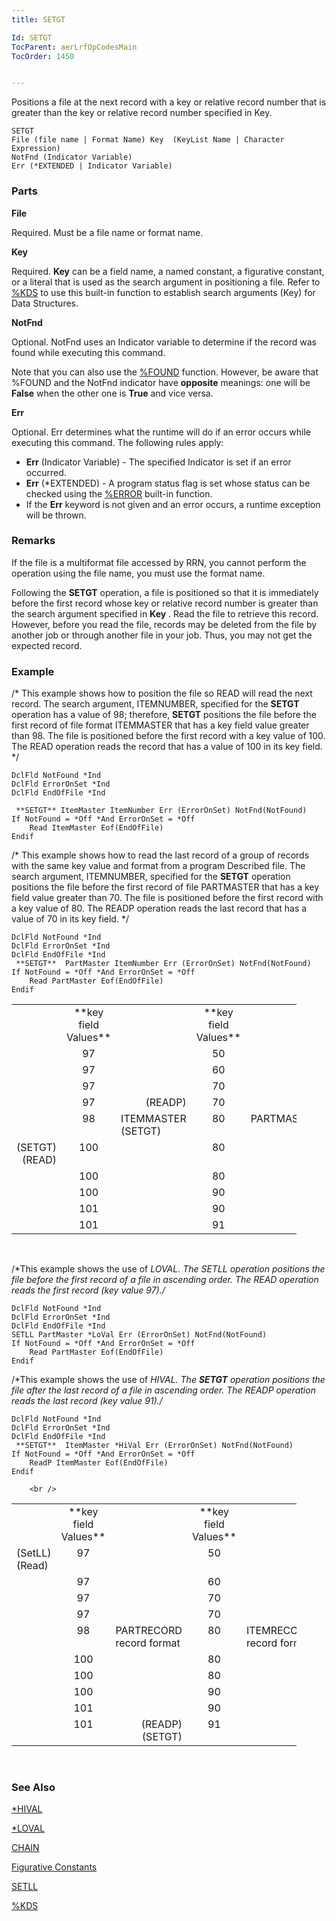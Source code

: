 ```yaml
---
title: SETGT

Id: SETGT
TocParent: aerLrfOpCodesMain
TocOrder: 1450


---
```


Positions a file at the next record with a key or relative record number that is greater than the key or relative record number specified in Key. 

```
SETGT
File (file name | Format Name) Key  (KeyList Name | Character Expression)     
NotFnd (Indicator Variable)
Err (*EXTENDED | Indicator Variable)
```

### Parts

**File** 

Required. Must be a file name or format name.


**Key** 

Required. **Key** can be a field name, a named constant, a figurative constant, or a literal that is used as the search argument in positioning a file. Refer to [%KDS](KDS_Function.html) to use this built-in function to establish search arguments (Key) for Data Structures.


**NotFnd** 

Optional. NotFnd uses an Indicator variable to determine if the record was found while executing this command. 

Note that you can also use the [%FOUND](FOUND_Function.html) function. However, be aware that %FOUND and the NotFnd indicator have **opposite** meanings: one will be **False** when the other one is **True** and vice versa.


**Err** 

Optional. Err determines what the runtime will do if an error occurs while executing this command. The following rules apply: 

- **Err** (Indicator Variable) - The specified Indicator is set if an error occurred.
- **Err** (*EXTENDED) - A program status flag is set whose status can be checked using the [%ERROR](ERROR_Function.html) built-in function.
- If the **Err** keyword is not given and an error occurs, a runtime exception will be thrown.


### Remarks
If the file is a multiformat file accessed by RRN, you cannot perform the operation using the file name, you must use the format name. 

Following the **SETGT** operation, a file is positioned so that it is immediately before the first record whose key or relative record number is greater than the search argument specified in **Key** . Read the file to retrieve this record. However, before you read the file, records may be deleted from the file by another job or through another file in your job. Thus, you may not get the expected record. 

### Example
/* This example shows how to position the file so READ will read the next record. The search argument, ITEMNUMBER, specified for the **SETGT** operation has a value of 98; therefore, **SETGT** positions the file before the first record of file format ITEMMASTER that has a key field value greater than 98. The file is positioned before the first record with a key value of 100. The READ operation reads the record that has a value of 100 in its key field. */ 

```
DclFld NotFound *Ind
DclFld ErrorOnSet *Ind
DclFld EndOfFile *Ind 

 **SETGT** ItemMaster ItemNumber Err (ErrorOnSet) NotFnd(NotFound)
If NotFound = *Off *And ErrorOnSet = *Off   
    Read ItemMaster Eof(EndOfFile)
Endif
```
/* This example shows how to read the last record of a group of records with the same key value and format from a program Described file. The search argument, ITEMNUMBER, specified for the **SETGT** operation positions the file before the first record of file PARTMASTER that has a key field value greater than 70. The file is positioned before the first record with a key value of 80. The READP operation reads the last record that has a value of 70 in its key field. */ 

```
DclFld NotFound *Ind
DclFld ErrorOnSet *Ind
DclFld EndOfFile *Ind
 **SETGT**  PartMaster ItemNumber Err (ErrorOnSet) NotFnd(NotFound)
If NotFound = *Off *And ErrorOnSet = *Off  
    Read PartMaster Eof(EndOfFile)
Endif
```
<table class="fineprint" id="Table3" style="WIDTH: 456px; border-spacing: 0px" cellspacing="0" width="456" x-use-null-cells="x-use-null-cells">
            <tbody class="normal">
                <tr valign="top" style="x-cell-content-align: top">
                    <td colspan="1" rowspan="1" width="86">
                    </td>
                    <td align="center" colspan="1" rowspan="1" width="63">
 **key field<br />
                            Values** 
                    </td>
                    <td colspan="1" rowspan="1" width="150">
                    </td>
                    <td align="center" colspan="1" rowspan="1" width="63">
 **key field<br />
                            Values** 
                    </td>
                    <td colspan="1" rowspan="1" width="63">
                    </td>
                </tr>
                <tr valign="top" style="x-cell-content-align: top">
                    <td colspan="1" rowspan="1" width="86">
                    </td>
                    <td align="center" colspan="1" rowspan="1" width="63">
                        97
                    </td>
                    <td colspan="1" rowspan="1" width="150">
                    </td>
                    <td align="center" colspan="1" rowspan="1" width="63">
                        50
                    </td>
                    <td colspan="1" rowspan="1" width="63">
                    </td>
                </tr>
                <tr valign="top" style="x-cell-content-align: top">
                    <td colspan="1" rowspan="1" width="86">
                    </td>
                    <td align="center" colspan="1" rowspan="1" width="63">
                        97
                    </td>
                    <td colspan="1" rowspan="1" width="150">
                    </td>
                    <td align="center" colspan="1" rowspan="1" width="63">
                        60
                    </td>
                    <td colspan="1" rowspan="1" width="63">
                    </td>
                </tr>
                <tr valign="top" style="x-cell-content-align: top">
                    <td colspan="1" rowspan="1" width="86">
                    </td>
                    <td align="center" colspan="1" rowspan="1" width="63">
                        97
                    </td>
                    <td colspan="1" rowspan="1" width="150">
                    </td>
                    <td align="center" colspan="1" rowspan="1" width="63">
                        70
                    </td>
                    <td colspan="1" rowspan="1" width="63">
                    </td>
                </tr>
                <tr valign="top" style="x-cell-content-align: top">
                    <td colspan="1" rowspan="1" width="86">
                    </td>
                    <td align="center" colspan="1" rowspan="1" width="63">
                        97
                    </td>
                    <td align="right" colspan="1" rowspan="1" width="150">
                        (READP)
                    </td>
                    <td align="center" colspan="1" rowspan="1" width="63">
                        70
                    </td>
                    <td colspan="1" rowspan="1" width="63">
                    </td>
                </tr>
                <tr valign="top" style="x-cell-content-align: top">
                    <td colspan="1" rowspan="1" width="86">
                    </td>
                    <td align="center" colspan="1" rowspan="1" width="63">
                        98
                    </td>
                    <td colspan="1" rowspan="1" width="150">ITEMMASTER (SETGT) </td>
                    <td align="center" colspan="1" rowspan="1" width="63">
                        80
                    </td>
                    <td colspan="1" rowspan="1" width="63">
                        PARTMASTER
                    </td>
                </tr>
                <tr valign="top" style="x-cell-content-align: top">
                    <td align="right" colspan="1" rowspan="1" width="86" style="height: 36px">
 (SETGT) (READ)
                    </td>
                    <td align="center" colspan="1" rowspan="1" width="63" style="height: 36px">
                        100
                    </td>
                    <td colspan="1" rowspan="1" width="150" style="height: 36px">
                    </td>
                    <td align="center" colspan="1" rowspan="1" width="63" style="height: 36px">
                        80
                    </td>
                    <td colspan="1" rowspan="1" width="63" style="height: 36px">
                    </td>
                </tr>
                <tr valign="top" style="x-cell-content-align: top">
                    <td colspan="1" rowspan="1" width="86">
                    </td>
                    <td align="center" colspan="1" rowspan="1" width="63">
                        100
                    </td>
                    <td colspan="1" rowspan="1" width="150">
                    </td>
                    <td align="center" colspan="1" rowspan="1" width="63">
                        80
                    </td>
                    <td colspan="1" rowspan="1" width="63">
                    </td>
                </tr>
                <tr valign="top" style="x-cell-content-align: top">
                    <td colspan="1" rowspan="1" width="86">
                    </td>
                    <td align="center" colspan="1" rowspan="1" width="63">
                        100
                    </td>
                    <td colspan="1" rowspan="1" width="150">
                    </td>
                    <td align="center" colspan="1" rowspan="1" width="63">
                        90
                    </td>
                    <td colspan="1" rowspan="1" width="63">
                    </td>
                </tr>
                <tr valign="top" style="x-cell-content-align: top">
                    <td colspan="1" rowspan="1" width="86">
                    </td>
                    <td align="center" colspan="1" rowspan="1" width="63">
                        101
                    </td>
                    <td colspan="1" rowspan="1" width="150">
                    </td>
                    <td align="center" colspan="1" rowspan="1" width="63">
                        90
                    </td>
                    <td colspan="1" rowspan="1" width="63">
                    </td>
                </tr>
                <tr valign="top" style="x-cell-content-align: top">
                    <td colspan="1" rowspan="1" width="86">
                    </td>
                    <td align="center" colspan="1" rowspan="1" width="63">
                        101
                    </td>
                    <td colspan="1" rowspan="1" width="150">
                    </td>
                    <td align="center" colspan="1" rowspan="1" width="63">
                        91
                    </td>
                    <td colspan="1" rowspan="1" width="51">
 </td>
                </tr>
            </tbody>
</table>
        <br />

/*This example shows the use of *LOVAL. The SETLL operation positions the file before the first record of a file in ascending order. The READ operation reads the first record (key value 97)./* 

```
DclFld NotFound *Ind        
DclFld ErrorOnSet *Ind
DclFld EndOfFile *Ind
SETLL PartMaster *LoVal Err (ErrorOnSet) NotFnd(NotFound)
If NotFound = *Off *And ErrorOnSet = *Off
    Read PartMaster Eof(EndOfFile)
Endif
```

/*This example shows the use of *HIVAL. The **SETGT** operation positions the file after the last record of a file in ascending order. The READP operation reads the last record (key value 91)./* 

```
DclFld NotFound *Ind
DclFld ErrorOnSet *Ind
DclFld EndOfFile *Ind
 **SETGT**  ItemMaster *HiVal Err (ErrorOnSet) NotFnd(NotFound)
If NotFound = *Off *And ErrorOnSet = *Off  
    ReadP ItemMaster Eof(EndOfFile)
Endif
```
        <br />
<table class="fineprint" id="Table4" style="WIDTH: 456px; border-spacing: 0px" cellspacing="0" width="456" x-use-null-cells="x-use-null-cells">
            <tr valign="top" style="x-cell-content-align: top">
                <td align="right" colspan="1" rowspan="1" width="86" style="height: 21px">
                </td>
                <td align="center" colspan="1" rowspan="1" width="63" style="height: 21px">
 **key<br />
                        field<br />
                        Values** 
                </td>
                <td colspan="1" rowspan="1" width="114" style="height: 21px">
                </td>
                <td align="center" colspan="1" rowspan="1" width="63" style="height: 21px">
 **key<br />
                        field<br />
                        Values** 
                </td>
                <td colspan="1" rowspan="1" style="height: 21px; width: 98px">
                </td>
            </tr>
            <tr valign="top" style="x-cell-content-align: top">
                <td colspan="1" rowspan="1" width="86">
 (SetLL) (Read)
                </td>
                <td align="center" colspan="1" rowspan="1" width="63">
                    97
                </td>
                <td colspan="1" rowspan="1" width="114">
                </td>
                <td align="center" colspan="1" rowspan="1" width="63">
                    50
                </td>
                <td colspan="1" rowspan="1" style="width: 98px" />
            </tr>
            <tr valign="top" style="x-cell-content-align: top">
                <td colspan="1" rowspan="1" width="86" />
                <td align="center" colspan="1" rowspan="1" width="63">
                    97
                </td>
                <td colspan="1" rowspan="1" width="114" />
                <td align="center" colspan="1" rowspan="1" width="63">
                    60
                </td>
                <td colspan="1" rowspan="1" style="width: 98px">
                </td>
            </tr>
            <tr valign="top" style="x-cell-content-align: top">
                <td colspan="1" rowspan="1" width="86">
                </td>
                <td align="center" colspan="1" rowspan="1" width="63">
                    97
                </td>
                <td colspan="1" rowspan="1" width="114">
                </td>
                <td align="center" colspan="1" rowspan="1" width="63">
                    70
                </td>
                <td colspan="1" rowspan="1" style="width: 98px">
                </td>
            </tr>
            <tr valign="top" style="x-cell-content-align: top">
                <td colspan="1" rowspan="1" width="86">
                </td>
                <td align="center" colspan="1" rowspan="1" width="63">
                    97
                </td>
                <td align="right" colspan="1" rowspan="1" width="114">
                </td>
                <td align="center" colspan="1" rowspan="1" width="63">
                    70
                </td>
                <td colspan="1" rowspan="1" style="width: 98px">
                </td>
            </tr>
            <tr valign="top" style="x-cell-content-align: top">
                <td colspan="1" rowspan="1" width="86">
                </td>
                <td align="center" colspan="1" rowspan="1" width="63">
                    98
                </td>
                <td colspan="1" rowspan="1" width="114">
                    PARTRECORD<br />
                    record format
                </td>
                <td align="center" colspan="1" rowspan="1" width="63">
                    80
                </td>
                <td colspan="1" rowspan="1" style="width: 98px">
                    ITEMRECORD<br />
                    record format
                </td>
            </tr>
            <tr valign="top" style="x-cell-content-align: top">
                <td align="right" colspan="1" rowspan="1" width="86">
                </td>
                <td align="center" colspan="1" rowspan="1" width="63">
                    100
                </td>
                <td colspan="1" rowspan="1" width="114">
                </td>
                <td align="center" colspan="1" rowspan="1" width="63">
                    80
                </td>
                <td colspan="1" rowspan="1" style="width: 98px">
                </td>
            </tr>
            <tr valign="top" style="x-cell-content-align: top">
                <td colspan="1" rowspan="1" width="86">
                </td>
                <td align="center" colspan="1" rowspan="1" width="63">
                    100
                </td>
                <td colspan="1" rowspan="1" width="114">
                </td>
                <td align="center" colspan="1" rowspan="1" width="63">
                    80
                </td>
                <td colspan="1" rowspan="1" style="width: 98px">
                </td>
            </tr>
            <tr valign="top" style="x-cell-content-align: top">
                <td colspan="1" rowspan="1" width="86">
                </td>
                <td align="center" colspan="1" rowspan="1" width="63">
                    100
                </td>
                <td colspan="1" rowspan="1" width="114">
                </td>
                <td align="center" colspan="1" rowspan="1" width="63">
                    90
                </td>
                <td colspan="1" rowspan="1" style="width: 98px">
                </td>
            </tr>
            <tr valign="top" style="x-cell-content-align: top">
                <td colspan="1" rowspan="1" width="86">
                </td>
                <td align="center" colspan="1" rowspan="1" width="63">
                    101
                </td>
                <td colspan="1" rowspan="1" width="114">
                </td>
                <td align="center" colspan="1" rowspan="1" width="63">
                    90
                </td>
                <td colspan="1" rowspan="1" style="width: 98px">
                </td>
            </tr>
            <tr valign="top" style="x-cell-content-align: top">
                <td colspan="1" rowspan="1" width="86">
                </td>
                <td align="center" colspan="1" rowspan="1" width="63">
                    101
                </td>
                <td align="right" colspan="1" rowspan="1" width="114">(READP)<br /> (SETGT) </td>
                <td align="center" colspan="1" rowspan="1" width="63">
                    91
                </td>
                <td colspan="1" rowspan="1" style="width: 98px"></td>
            </tr>
</table>
        <br />

### See Also
[*HIVAL](STARHIVAL.html)

[*LOVAL](STARLOVAL.html)

[CHAIN](CHAIN.html)

[Figurative Constants](Figurative_Constants.html)

[SETLL](SETLL.html)

[%KDS](KDS_Function.html) 
